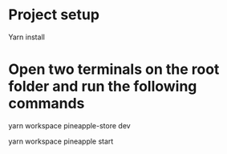 # Project setup
Yarn install

# Open two terminals on the root folder and run the following commands
yarn workspace pineapple-store dev

yarn workspace pineapple start

